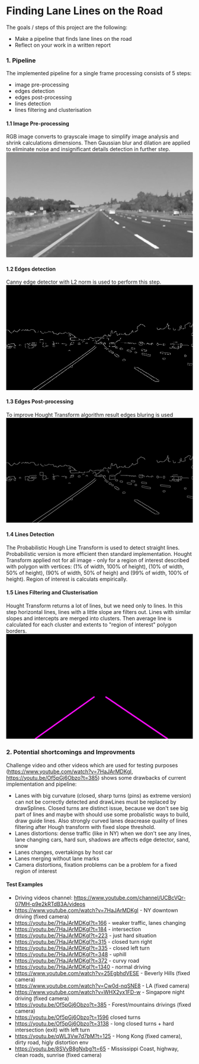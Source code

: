 # **Finding Lane Lines on the Road**

The goals / steps of this project are the following:
- Make a pipeline that finds lane lines on the road
- Reflect on your work in a written report


### 1. Pipeline
The implemented pipeline for a single frame processing consists of 5 steps:
 - image pre-processing
 - edges detection
 - edges post-processing
 - lines detection
 - lines filtering and clusterisation

#### 1.1 Image Pre-processing
 RGB image converts to grayscale image to simplify image analysis and shrink calculations dimensions.
 Then Gaussian blur and dilation are applied to eliminate noise and insignificant details detection in further step.
 ![Pre-processing: blur + dilation](test_images_output/dilated_solidYellowLeft.jpg)

#### 1.2 Edges detection
Canny edge detector with L2 norm is used to perform this step.
 ![Edges detection](test_images_output/edges_solidYellowLeft.jpg)

#### 1.3 Edges Post-processing
To improve Hought Transform algorithm result edges bluring is used
![Edges blur](test_images_output/blured_edges_solidYellowLeft.jpg)

#### 1.4 Lines Detection
The Probabilistic Hough Line Transform is used to detect straight lines.
Probabilistic version is more efficient then standard implementation.
Hought Transform applied not for all image - only for a region of interest
described with polygon with vertices: 
(1% of width, 100% of height), (10% of width, 50% of height), (90% of width, 50% of heigh) and (99% of width, 100% of height).
Region of interest is calculats empirically.

#### 1.5 Lines Filtering and Clusterisation
Hought Transform returns a lot of lines, but we need only to lines.
In this step horizontal lines, lines with a little slope are filters out.
Lines with similar slopes and intercepts are merged into clusters. 
Then average line is calculated for each cluster and extents to "region of interest" polygon borders.
![Lines](test_images_output/lines_solidYellowLeft.jpg)

### 2. Potential shortcomings and Improvments
Challenge video and other videos which are used for testing purposes (https://www.youtube.com/watch?v=7HaJArMDKgI, https://youtu.be/Of5pGj6Obzo?t=385) shows some drawbacks of current implementation and pipeline:
- Lanes with big curvature (closed, sharp turns (pins) as extreme version) can not be correctly detected and drawLines must be replaced by drawSplines. Closed turns are distinct issue, because we don't see big part of lines and maybe with should use some probalistic ways to build, draw guide lines. Also strongly curved lanes deacrease quality of lines filtering after Hough transform with fixed slope threshold.
- Lanes distortions: dense traffic (like in NY) when we don't see any lines, lane changing cars, hard sun, shadows are affects edge detector, sand, snow
- Lanes changes, overtakings by host car
- Lanes merging without lane marks
- Camera distortions, fixation problems can be a problem for a fixed region of interest

#### Test Examples
- Driving videos channel: https://www.youtube.com/channel/UCBcVQr-07MH-p9e2kRTdB3A/videos
- https://www.youtube.com/watch?v=7HaJArMDKgI - NY downtown driving (fixed camera)
 - https://youtu.be/7HaJArMDKgI?t=166 - weaker traffic, lanes changing
 - https://youtu.be/7HaJArMDKgI?t=184 - intersection
 - https://youtu.be/7HaJArMDKgI?t=223 - just hard situation
 - https://youtu.be/7HaJArMDKgI?t=315 - closed turn right
 - https://youtu.be/7HaJArMDKgI?t=335 - closed left turn
 - https://youtu.be/7HaJArMDKgI?t=348 - uphill
 - https://youtu.be/7HaJArMDKgI?t=372 - curvy road
 - https://youtu.be/7HaJArMDKgI?t=1340 - normal driving
- https://www.youtube.com/watch?v=25EgbhdVESE - Beverly Hills (fixed camera)
- https://www.youtube.com/watch?v=Cw0d-nqSNE8 - LA (fixed camera)
- https://www.youtube.com/watch?v=WHX2yx1FD-w - Singapore night driving (fixed camera)
- https://youtu.be/Of5pGj6Obzo?t=385 - Forest/mountains drivings (fixed camera)
 - https://youtu.be/Of5pGj6Obzo?t=1596 closed turns
 - https://youtu.be/Of5pGj6Obzo?t=3138 - long closed turns + hard intersection (exit) with left turn
- https://youtu.be/qWL3Vw7d7bM?t=125 - Hong Kong (fixed camera), dirty road, higly distortion env
- https://youtu.be/8SVyB8gNxbg?t=65 - Mississippi Coast, highway, clean roads, sunrise (fixed camera)

